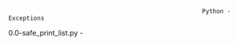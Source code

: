                                                           Python - Exceptions
0.0-safe_print_list.py - 

